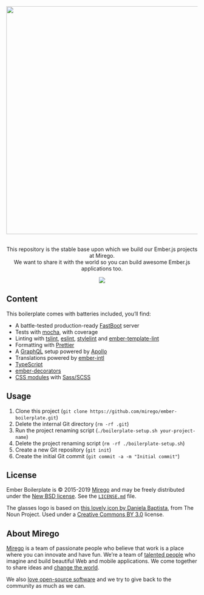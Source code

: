 <div align="center">
  <img src="https://user-images.githubusercontent.com/11348/51911477-f2b17880-239f-11e9-89aa-8cf94e957155.png" width="600" />
  <p><br />This repository is the stable base upon which we build our Ember.js projects at Mirego.<br />We want to share it with the world so you can build awesome Ember.js applications too.</p>
  <a href="https://travis-ci.org/mirego/ember-boilerplate"><img src="https://travis-ci.com/mirego/ember-boilerplate.svg?branch=master" /></a>
</div>

## Content

This boilerplate comes with batteries included, you’ll find:

- A battle-tested production-ready [FastBoot](https://ember-fastboot.com) server
- Tests with [mocha](https://mochajs.org), with coverage
- Linting with [tslint](https://palantir.github.io/tslint), [eslint](https://eslint.org), [stylelint](https://stylelint.io) and [ember-template-lint](https://github.com/ember-template-lint/ember-template-lint)
- Formatting with [Prettier](https://prettier.io)
- A [GraphQL](https://graphql.org) setup powered by [Apollo](https://www.apollographql.com)
- Translations powered by [ember-intl](https://github.com/ember-intl/ember-intl)
- [TypeScript](https://www.typescriptlang.org)
- [ember-decorators](https://ember-decorators.github.io/ember-decorators)
- [CSS modules](https://github.com/salsify/ember-css-modules) with [Sass/SCSS](https://sass-lang.com)

## Usage

1. Clone this project (`git clone https://github.com/mirego/ember-boilerplate.git`)
2. Delete the internal Git directory (`rm -rf .git`)
3. Run the project renaming script (`./boilerplate-setup.sh your-project-name`)
4. Delete the project renaming script (`rm -rf ./boilerplate-setup.sh`)
5. Create a new Git repository (`git init`)
6. Create the initial Git commit (`git commit -a -m "Initial commit"`)

## License

Ember Boilerplate is © 2015-2019 [Mirego](https://www.mirego.com) and may be freely distributed under the [New BSD license](http://opensource.org/licenses/BSD-3-Clause). See the [`LICENSE.md`](https://github.com/mirego/ember-boilerplate/blob/master/LICENSE.md) file.

The glasses logo is based on [this lovely icon by Daniela Baptista](https://thenounproject.com/term/glasses/789701), from The Noun Project. Used under a [Creative Commons BY 3.0](http://creativecommons.org/licenses/by/3.0/) license.

## About Mirego

[Mirego](https://www.mirego.com) is a team of passionate people who believe that work is a place where you can innovate and have fun. We’re a team of [talented people](https://life.mirego.com) who imagine and build beautiful Web and mobile applications. We come together to share ideas and [change the world](http://www.mirego.org).

We also [love open-source software](https://open.mirego.com) and we try to give back to the community as much as we can.
